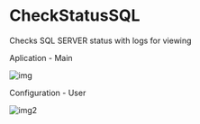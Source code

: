 # CheckStatusSQL
Checks SQL SERVER status with logs for viewing

Aplication - Main


![img](https://github.com/user-attachments/assets/2ea1ad1b-42d3-409f-8252-ed2989cd1019)


Configuration - User

![img2](https://github.com/user-attachments/assets/ee526e3d-e416-4bd8-9ad7-1c28bbbdb258)

